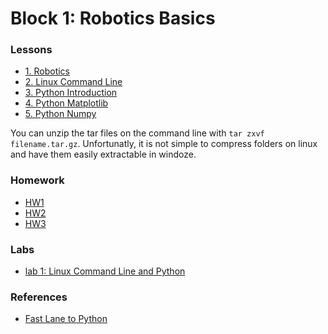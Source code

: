 # Block 1: Robotics Basics

### Lessons

- [1. Robotics](lsn1-Intro.pptx)
- [2. Linux Command Line](lsn2-linux.pptx)
- [3. Python Introduction](lsn3-python.pptx)
- [4. Python Matplotlib](lsn4.tar.gz)
- [5. Python Numpy](lsn5.tar.gz)

You can unzip the tar files on the command line with `tar zxvf filename.tar.gz`.
Unfortunatly, it is not simple to compress folders on linux and have them easily
extractable in windoze.

### Homework

- [HW1](hw123.pdf)
- [HW2](hw123.pdf)
- [HW3](hw123.pdf)

### Labs

- [lab 1: Linux Command Line and Python](lab1.pdf)

### References

- [Fast Lane to Python](Fast_Lane_to_Python.pdf)
